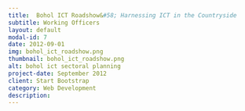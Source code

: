 ```yaml
---
title:  Bohol ICT Roadshow&#58; Harnessing ICT in the Countryside
subtitle: Working Officers
layout: default
modal-id: 7
date: 2012-09-01
img: bohol_ict_roadshow.png
thumbnail: bohol_ict_roadshow.png
alt: bohol ict sectoral planning
project-date: September 2012
client: Start Bootstrap
category: Web Development
description:
---
```


